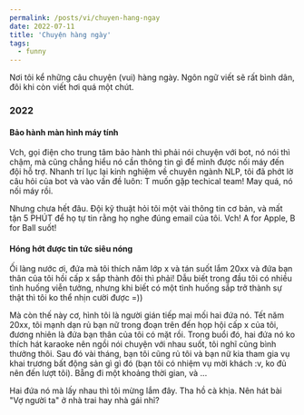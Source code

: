 ```yaml
---
permalink: /posts/vi/chuyen-hang-ngay
date: 2022-07-11
title: 'Chuyện hàng ngày'
tags:
  - funny
---
```


Nơi tôi kể những câu chuyện (vui) hàng ngày. Ngôn ngữ viết sẽ rất bình dân, đôi khi còn viết hơi quá một chút.

### 2022

#### Bảo hành màn hình máy tính

Vch, gọi điện cho trung tâm bảo hành thì phải nói chuyện với bot, nó nói thì chậm, mà cũng chẳng hiểu nó cần thông tin gì để mình được nối máy đến đội hỗ trợ. Nhanh trí lục lại kinh nghiệm về chuyên ngành NLP, tôi đã phớt lờ câu hỏi của bot và vào vấn đề luôn: T muốn gặp techical team! May quá, nó nối máy rồi.

Nhưng chưa hết đâu. Đội kỹ thuật hỏi tôi một vài thông tin cơ bản, và mất tận 5 PHÚT để họ tự tin rằng họ nghe đúng email của tôi. Vch! A for Apple, B for Ball suốt!


#### Hóng hớt được tin tức siêu nóng

Ối làng nước ơi, đứa mà tôi thích năm lớp x và tán suốt lắm 20xx và đứa bạn thân của tôi hồi cấp x sắp thành đôi thì phải! Dẫu biết trong đầu tôi có nhiều tình huống viễn tưởng, nhưng khi biết có một tình huống sắp trở thành sự thật thì tôi ko thể nhịn cười được =)) 

Mà còn thế này cơ, hình tôi là người gián tiếp mai mối hai đứa nó. Tết năm 20xx, tôi mạnh dạn rủ bạn nữ trong đoạn trên đến họp hội cấp x của tôi, đương nhiên là đứa bạn thân của tôi có mặt rồi. Trong buổi đó, hai đứa nó ko thích hát karaoke nên ngồi nói chuyện với nhau suốt, tôi nghĩ cũng bình thưởng thôi. Sau đó vài tháng, bạn tôi cũng rủ tôi và bạn nữ kia tham gia vụ khai trương bất động sản gì gì đó (bạn tôi có nhiệm vụ mời khách :v, ko đủ nên đến lượt tôi). Bẵng đi một khoảng thời gian, và ... 

Hai đứa nó mà lấy nhau thì tôi mừng lắm đây. Tha hồ cà khịa. Nên hát bài "Vợ người ta" ở nhà trai hay nhà gái nhỉ?